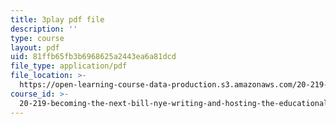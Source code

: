 ```yaml
---
title: 3play pdf file
description: ''
type: course
layout: pdf
uid: 81ffb65fb3b6968625a2443ea6a81dcd
file_type: application/pdf
file_location: >-
  https://open-learning-course-data-production.s3.amazonaws.com/20-219-becoming-the-next-bill-nye-writing-and-hosting-the-educational-show-january-iap-2015/81ffb65fb3b6968625a2443ea6a81dcd_bhGIdWQqUYw.pdf
course_id: >-
  20-219-becoming-the-next-bill-nye-writing-and-hosting-the-educational-show-january-iap-2015
---
```

